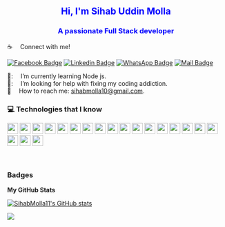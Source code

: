 <h2 style="color: blue"  align="center">Hi, I'm Sihab Uddin Molla</h2>

<h3 style="color: blue" align="center"> A passionate Full Stack developer</h3>

:coffee: &emsp;Connect with me!

[![Facebook Badge](https://img.shields.io/badge/Facebook-1877F2?style=for-the-badge&logo=facebook&logoColor=white)]([https://facebook.com/sumit.analyzen](https://www.facebook.com/sihab.molla.98/)) [![Linkedin Badge](https://img.shields.io/badge/LinkedIn-0077B5?style=for-the-badge&logo=linkedin&logoColor=white)](https://www.linkedin.com/in/sihab-molla/) [![WhatsApp Badge](https://img.shields.io/badge/WhatsApp-25D366?style=for-the-badge&logo=whatsapp&logoColor=white)](https://wa.me/8801608168147) [![Mail Badge](https://img.shields.io/badge/Gmail-D14836?style=for-the-badge&logo=gmail&logoColor=white)](mailto:sihabmolla10@gmail.com)

🌱: &emsp;I’m currently learning Node js. <br/>
🤔: &emsp;I’m looking for help with fixing my coding addiction. <br/>
:e-mail: &emsp;How to reach me: sihabmolla10@gmail.com.<br/>


### :computer: Technologies that I know

<p>
<img src="https://img.shields.io/badge/HTML5-E34F26?style=for-the-badge&logo=html5&logoColor=white" height="25"/> <img src="https://img.shields.io/badge/CSS3-1572B6?style=for-the-badge&logo=css3&logoColor=white" height="25"/> <img src="https://img.shields.io/badge/javascript-%23323330.svg?&style=for-the-badge&logo=javascript&logoColor=%23F7DF1E" height="25"/> <img src="https://img.shields.io/badge/bootstrap-%238511FA.svg?style=for-the-badge&logo=bootstrap&logoColor=white" height="25"/> <img src="https://img.shields.io/badge/Tailwind_CSS-38B2AC?style=for-the-badge&logo=tailwind-css&logoColor=white" height="25"/> <img src="https://img.shields.io/badge/React-20232A?style=for-the-badge&logo=react&logoColor=61DAFB" height="25"/> <img src="https://img.shields.io/badge/React_Router-CA4245?style=for-the-badge&logo=react-router&logoColor=white" height="25"/> <img src="https://img.shields.io/badge/Next.js-000000?style=for-the-badge&logo=next.js&logoColor=white" height="25"/> <img src="https://img.shields.io/badge/React_Hook_Form-61DAFB?style=for-the-badge&logo=react&logoColor=white" height="25"/> <img src="https://img.shields.io/badge/React_Query-FF4154?style=for-the-badge&logo=react&logoColor=white" height="25"/> <img src="https://img.shields.io/badge/Redux_Toolkit-764ABC?style=for-the-badge&logo=redux&logoColor=white" height="25"/> <img src="https://img.shields.io/badge/Node.js-43853D?style=for-the-badge&logo=node.js&logoColor=white" height="25"/> <img src=" https://img.shields.io/badge/MongoDB-4EA94B?style=for-the-badge&logo=mongodb&logoColor=white" height="25"/> <img src="https://img.shields.io/badge/express.js-%23404d59.svg?style=for-the-badge&logo=express&logoColor=%2361DAFB" height="25"/> <img src="https://img.shields.io/badge/MongoDB-4EA94B?style=for-the-badge&logo=mongodb&logoColor=white" height="25"/> <img src="https://img.shields.io/badge/Netlify-00C7B7?style=for-the-badge&logo=netlify&logoColor=white" height="25"/> <img src="https://img.shields.io/badge/firebase-FFCA28.svg?&style=for-the-badge&logo=firebase&logoColor=white" height="25"/> <img src="https://img.shields.io/badge/NestJS-E0234E?style=for-the-badge&logo=nestjs&logoColor=white" height="25"/> <img src="https://img.shields.io/badge/Prisma-2D3748?style=for-the-badge&labelColor=F3EFEF&color=blue&logo=prisma&logoColor=black" height="25"/> <img src="https://img.shields.io/badge/PostgreSQL-336791?style=for-the-badge&logo=postgresql&logoColor=white" height="25"/> 
</p><br/>

### Badges

<b>My GitHub Stats</b>

<a href="http://www.github.com/SihabMolla11"><img src="https://github-readme-stats.vercel.app/api?username=SihabMolla11&show_icons=true&hide=&count_private=true&title_color=0891b2&text_color=ffffff&icon_color=0891b2&bg_color=0f172a&hide_border=true&show_icons=true" alt="SihabMolla11's GitHub stats" /></a>

<a href="http://www.github.com/SihabMolla11"><img src="https://github-readme-streak-stats.herokuapp.com/?user=SihabMolla11&stroke=ffffff&background=0f172a&ring=0891b2&fire=0891b2&currStreakNum=ffffff&currStreakLabel=0891b2&sideNums=ffffff&sideLabels=ffffff&dates=ffffff&hide_border=true" /></a>
